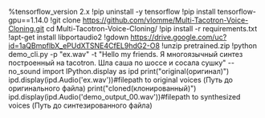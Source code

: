 %tensorflow_version 2.x
!pip uninstall -y tensorflow
!pip install tensorflow-gpu==1.14.0
!git clone https://github.com/vlomme/Multi-Tacotron-Voice-Cloning.git
cd Multi-Tacotron-Voice-Cloning/
!pip install -r requirements.txt
!apt-get install libportaudio2
!gdown https://drive.google.com/uc?id=1aQBmpflbX_ePUdXTSNE4CfEL9hdG2-O8
!unzip pretrained.zip
!python demo_cli.py -p "ex.wav" -t "Hello my friends. Я многоязычный синтез построенный на tacotron. Шла саша по шоссе и сосала сушку" --no_sound
import IPython.display as ipd
print("original(оригинал)")
ipd.display(ipd.Audio('ex.wav'))#filepath to original voices (Путь до оригинального файла)
print("cloned(клонированный)")
ipd.display(ipd.Audio('demo_output_00.wav'))#filepath to synthesized voices (Путь до синтезированного файла)
